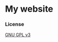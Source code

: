 # My website

### License

[GNU GPL v3](https://github.com/bk2dcradle/researcher/blob/gh-pages/LICENSE)
